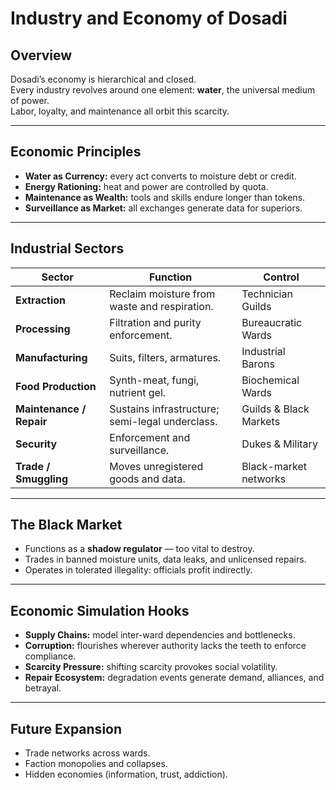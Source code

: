 # Industry and Economy of Dosadi

## Overview
Dosadi’s economy is hierarchical and closed.  
Every industry revolves around one element: **water**, the universal medium of power.  
Labor, loyalty, and maintenance all orbit this scarcity.

---

## Economic Principles
- **Water as Currency:** every act converts to moisture debt or credit.  
- **Energy Rationing:** heat and power are controlled by quota.  
- **Maintenance as Wealth:** tools and skills endure longer than tokens.  
- **Surveillance as Market:** all exchanges generate data for superiors.  

---

## Industrial Sectors
| Sector | Function | Control |
|---------|-----------|---------|
| **Extraction** | Reclaim moisture from waste and respiration. | Technician Guilds |
| **Processing** | Filtration and purity enforcement. | Bureaucratic Wards |
| **Manufacturing** | Suits, filters, armatures. | Industrial Barons |
| **Food Production** | Synth-meat, fungi, nutrient gel. | Biochemical Wards |
| **Maintenance / Repair** | Sustains infrastructure; semi-legal underclass. | Guilds & Black Markets |
| **Security** | Enforcement and surveillance. | Dukes & Military |
| **Trade / Smuggling** | Moves unregistered goods and data. | Black-market networks |

---

## The Black Market
- Functions as a **shadow regulator** — too vital to destroy.  
- Trades in banned moisture units, data leaks, and unlicensed repairs.  
- Operates in tolerated illegality: officials profit indirectly.

---

## Economic Simulation Hooks
- **Supply Chains:** model inter-ward dependencies and bottlenecks.  
- **Corruption:** flourishes wherever authority lacks the teeth to enforce compliance.  
- **Scarcity Pressure:** shifting scarcity provokes social volatility.  
- **Repair Ecosystem:** degradation events generate demand, alliances, and betrayal.

---

## Future Expansion
- Trade networks across wards.  
- Faction monopolies and collapses.  
- Hidden economies (information, trust, addiction).
